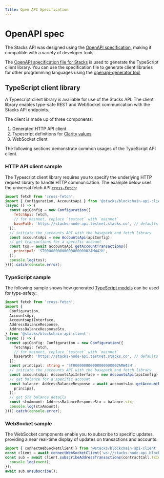 ```yaml
---
Title: Open API Specification
---
```


# OpenAPI spec

The Stacks API was designed using the [OpenAPI specification](https://swagger.io/specification/), making it compatible with a variety of developer tools.

The [OpenAPI specification file for Stacks](https://github.com/hirosystems/stacks-blockchain-api/blob/master/docs/openapi.yaml) is used to generate the TypeScript client library. You can use the specification file to generate client libraries for other programming languages using the [openapi-generator tool](https://github.com/OpenAPITools/openapi-generator)

## TypeScript client library

A Typescript client library is available for use of the Stacks API. The client library enables type-safe REST and WebSocket communication with the Stacks API endpoints.

The client is made up of three components:

1. Generated HTTP API client
2. Typescript definitions for [Clarity values](https://docs.stacks.co/docs/write-smart-contracts/values)
3. WebSocket client

The following sections demonstrate common usages of the TypeScript API client.

### HTTP API client sample

The Typescript client library requires you to specify the underlying HTTP request library to handle HTTP communication. The example below uses the universal fetch API [`cross-fetch`](https://github.com/lquixada/cross-fetch):

```js
import fetch from 'cross-fetch';
import { Configuration, AccountsApi } from '@stacks/blockchain-api-client';
(async () => {
  const apiConfig = new Configuration({
    fetchApi: fetch,
    // for mainnet, replace `testnet` with `mainnet`
    basePath: 'https://stacks-node-api.testnet.stacks.co', // defaults to http://localhost:3999
  });
  // initiate the /accounts API with the basepath and fetch library
  const accountsApi = new AccountsApi(apiConfig);
  // get transactions for a specific account
  const txs = await accountsApi.getAccountTransactions({
    principal: 'ST000000000000000000002AMW42H',
  });
  console.log(txs);
})().catch(console.error);
```

### TypeScript sample

The following sample shows how generated [TypeScript models](https://github.com/hirosystems/stacks-blockchain-api/tree/master/client/src/generated/models) can be used for type-safety:

```ts
import fetch from 'cross-fetch';
import {
  Configuration,
  AccountsApi,
  AccountsApiInterface,
  AddressBalanceResponse,
  AddressBalanceResponseStx,
} from '@stacks/blockchain-api-client';
(async () => {
  const apiConfig: Configuration = new Configuration({
    fetchApi: fetch,
    // for mainnet, replace `testnet` with `mainnet`
    basePath: 'https://stacks-node-api.testnet.stacks.co', // defaults to http://localhost:3999
  });
  const principal: string = 'ST000000000000000000002AMW42H';
  // initiate the /accounts API with the basepath and fetch library
  const accountsApi: AccountsApiInterface = new AccountsApi(apiConfig);
  // get balance for a specific account
  const balance: AddressBalanceResponse = await accountsApi.getAccountBalance({
    principal,
  });
  // get STX balance details
  const stxAmount: AddressBalanceResponseStx = balance.stx;
  console.log(stxAmount);
})().catch(console.error);
```

### WebSocket sample

The WebSocket components enable you to subscribe to specific updates, providing a near real-time display of updates on transactions and accounts.

```js
import { connectWebSocketClient } from '@stacks/blockchain-api-client';
const client = await connectWebSocketClient('ws://stacks-node-api.blockstack.org/');
const sub = await client.subscribeAddressTransactions(contractCall.txId, event => {
  console.log(event);
});
await sub.unsubscribe();
```
